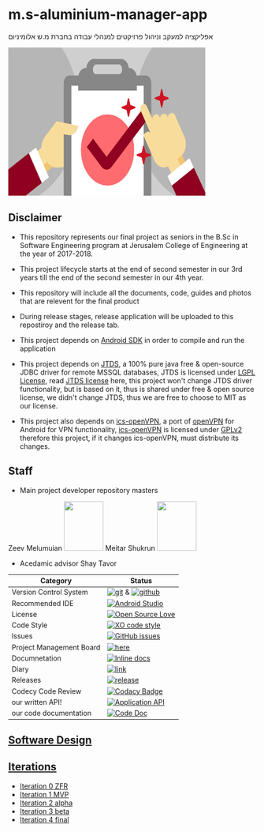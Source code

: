 # m.s-aluminium-manager-app
אפליקציה למעקב וניהול פרויקטים למנהלי עבודה בחברת מ.ש אלומיניום

<img src="https://github.com/meitarsh/m.s-aluminium-manager-app/blob/master/pics/logo.jpg" height="300" width="400">

## Disclaimer

* This repository represents our final project as seniors in the B.Sc in Software Engineering program at Jerusalem College of Engineering at the year of 2017-2018.

* This project lifecycle starts at the end of second semester in our 3rd years till the end of the second semester in our 4th year.

* This repository will include all the documents, code, guides and photos that are relevent for the final product

* During release stages, release application will be uploaded to this repostiroy and the release tab.

* This project depends on [Android SDK](https://developer.android.com/studio/index.html) in order to compile and run the application

* This project depends on [JTDS](http://jtds.sourceforge.net/), a 100% pure java free & open-source JDBC driver for remote MSSQL databases, JTDS is licensed under [LGPL License](https://www.gnu.org/copyleft/lesser.html), read [JTDS license](http://jtds.sourceforge.net/license.html) here, this project won't change JTDS driver functionality, but is based on it, thus is shared under free & open source license, we didn't change JTDS, thus we are free to choose to MIT as our license.

* This project also depends on [ics-openVPN](https://github.com/schwabe/ics-openvpn), a port of [openVPN](https://openvpn.net/) for Android for VPN functionality,  [ics-openVPN](https://github.com/schwabe/ics-openvpn) is licensed under [GPLv2](https://www.gnu.org/licenses/old-licenses/gpl-2.0.html) therefore this project, if it changes ics-openVPN, must distribute its changes.

## Staff
* Main project developer repository masters

Zeev Melumuian
<img src="https://avatars3.githubusercontent.com/u/25983708?s=400&u=b8851ea42c6dc967d131b307a0b99074a84a851e&v=4" height="100" width="80">
 Meitar Shukrun
 <img src="https://avatars1.githubusercontent.com/u/26038128?s=400&v=4" height="100" width="80">

* Acedamic advisor
  Shay Tavor

 |Category|Status|
|---|---|
| Version Control System| [![git](https://img.shields.io/badge/Version%20Control-Git-green.svg)](https://git-scm.com/) & [![github](https://img.shields.io/badge/Version%20Control-Github-green.svg)](https://github.com/) |
| Recommended IDE | [![Android Studio](https://img.shields.io/badge/IDE-Android%20Studio-green.svg)](https://developer.android.com/studio/index.html) |
| License | [![Open Source Love](https://badges.frapsoft.com/os/mit/mit.svg?v=102)](https://github.com/meitarsh/m.s-aluminium-manager-app/) |
| Code Style | [![XO code style](https://img.shields.io/badge/code_style-XO-5ed9c7.svg)](https://github.com/meitarsh/m.s-aluminium-manager-app) |
| Issues | [![GitHub issues](https://img.shields.io/github/issues/meitarsh/m.s-aluminium-manager-app.svg?style=flat)](https://github.com/meitarsh/m.s-aluminium-manager-app/issues) |
| Project Management Board| [![here](https://img.shields.io/badge/Project%20Management%20Board-On%20demand-lightgrey.svg)](https://github.com/meitarsh/m.s-aluminium-manager-app/projects/1) |
| Documnetation | [![Inline docs](http://inch-ci.org/github/meitarsh/m.s-aluminium-manager-app.svg?branch=master)](https://github.com/meitarsh/m.s-aluminium-manager-app/wiki/Documentation) |
| Diary |  [![link](https://img.shields.io/badge/Diary-On%20demand-blue.svg)](https://calendar.google.com/calendar/embed?src=t1f2ojv5arrqonei6h09i5fld0%40group.calendar.google.com&ctz=Europe/Athens) |
| Releases |  [![release](http://github-release-version.herokuapp.com/github/meitarsh/m.s-aluminium-manager-app/release.svg?style=flat)](https://github.com/meitarsh/m.s-aluminium-manager-app/releases/latest) |
| Codecy Code Review | [![Codacy Badge](https://api.codacy.com/project/badge/Grade/1ba0470e040144e08e6a235be2940a13)](https://www.codacy.com/app/trunks_ishter/m.s-aluminium-manager-app?utm_source=github.com&amp;utm_medium=referral&amp;utm_content=meitarsh/m.s-aluminium-manager-app&amp;utm_campaign=Badge_Grade) |
| our written API! | [![Application API](https://img.shields.io/badge/Application-API-blue.svg)](https://github.com/meitarsh/m.s-aluminium-manager-app/wiki/API) |
| our code documentation | [![Code Doc](https://img.shields.io/badge/Code-doc-blue.svg)](https://github.com/meitarsh/m.s-aluminium-manager-app/blob/master/docs/javadoc/app/index.md) |

## [Software Design](https://github.com/meitarsh/m.s-aluminium-manager-app/wiki/Software-Design)

## [Iterations](https://github.com/meitarsh/m.s-aluminium-manager-app/wiki/Iterations)

* [Iteration 0 ZFR](https://github.com/meitarsh/m.s-aluminium-manager-app/wiki/Iteration-0-ZFR)
* [Iteration 1 MVP](https://github.com/meitarsh/m.s-aluminium-manager-app/wiki/Iteration-1-MVP)
* [Iteration 2 alpha](https://github.com/meitarsh/m.s-aluminium-manager-app/wiki/Iteration-2-alpha)
* [Iteration 3 beta](https://github.com/meitarsh/m.s-aluminium-manager-app/wiki/Iteration-3-beta)
* [Iteration 4 final](https://github.com/meitarsh/m.s-aluminium-manager-app/wiki/Iteration-4-final)
